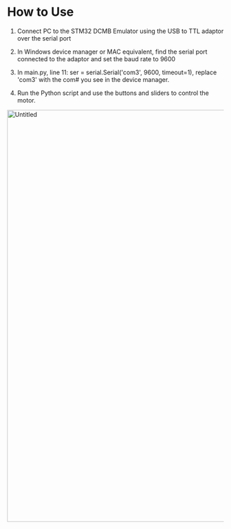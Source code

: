 # How to Use

1. Connect PC to the STM32 DCMB Emulator using the USB to TTL adaptor over the serial port
2. In Windows device manager or MAC equivalent, find the serial port connected to the adaptor and set the baud rate to 9600
3. In main.py, line 11: ser = serial.Serial('com3', 9600, timeout=1), replace 'com3' with the com# you see in the device manager. 

4. Run the Python script and use the buttons and sliders to control the motor. 
<img width="958" alt="Untitled" src="https://user-images.githubusercontent.com/83682911/136736676-04e4a94b-c423-4893-a67d-2b3e42173a75.png">
